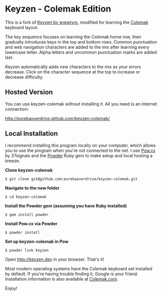 Keyzen - Colemak Edition
========================

This is a fork of [Keyzen by wwwtyro](https://github.com/wwwtyro/keyzen), modified for learning the [Colemak](http://colemak.com/) keyboard layout. 

The key sequence focuses on learning the Colemak home row, then gradually introduces keys in the top and bottom rows. Common punctuation and web navigation characters are added to the mix after learning every lowercase letter. Alpha letters and uncommon punctuation marks are added last.

Keyzen automatically adds new characters to the mix as your errors decrease. Click on the character sequence at the top to increase or decrease difficulty.

Hosted Version
--------------

You can use keyzen-colemak without installing it. All you need is an internet connection:

http://eurekaoverdrive.github.com/keyzen-colemak/

Local Installation
------------------

I recommend installing this program locally on your computer, which allows you to use the program when you're not connected to the net. I use [Pow.cx](http://pow.cx) by 37signals and the [Powder](https://github.com/rodreegez/powder) Ruby gem to make setup and local hosting a breeze.

**Clone keyzen-colemak**

	$ git clone git@github.com:eurekaoverdrive/keyzen-colemak.git

**Navigate to the new folder**

	$ cd keyzen-colemak

**Install the Powder gem (assuming you have Ruby installed)**

	$ gem install powder

**Install Pow.cx via Powder**

	$ powder install

**Set up keyzen-colemak in Pow**

	$ powder link keyzen

Open http://keyzen.dev in your browser. That's it!

Most modern operating systems have the Colemak keyboard set installed by default. If you're having trouble finding it, Google is your friend. Installation information is also available at [Colemak.com](http://colemak.com/wiki/index.php?title=Download).

Enjoy!